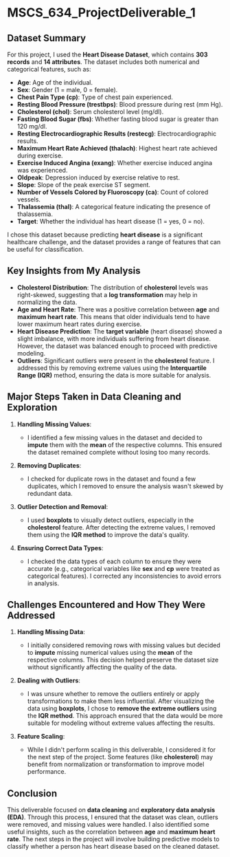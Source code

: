 # MSCS_634_ProjectDeliverable_1

## Dataset Summary
For this project, I used the **Heart Disease Dataset**, which contains **303 records** and **14 attributes**. The dataset includes both numerical and categorical features, such as:
- **Age**: Age of the individual.
- **Sex**: Gender (1 = male, 0 = female).
- **Chest Pain Type (cp)**: Type of chest pain experienced.
- **Resting Blood Pressure (trestbps)**: Blood pressure during rest (mm Hg).
- **Cholesterol (chol)**: Serum cholesterol level (mg/dl).
- **Fasting Blood Sugar (fbs)**: Whether fasting blood sugar is greater than 120 mg/dl.
- **Resting Electrocardiographic Results (restecg)**: Electrocardiographic results.
- **Maximum Heart Rate Achieved (thalach)**: Highest heart rate achieved during exercise.
- **Exercise Induced Angina (exang)**: Whether exercise induced angina was experienced.
- **Oldpeak**: Depression induced by exercise relative to rest.
- **Slope**: Slope of the peak exercise ST segment.
- **Number of Vessels Colored by Fluoroscopy (ca)**: Count of colored vessels.
- **Thalassemia (thal)**: A categorical feature indicating the presence of thalassemia.
- **Target**: Whether the individual has heart disease (1 = yes, 0 = no).

I chose this dataset because predicting **heart disease** is a significant healthcare challenge, and the dataset provides a range of features that can be useful for classification.

## Key Insights from My Analysis
- **Cholesterol Distribution**: The distribution of **cholesterol** levels was right-skewed, suggesting that a **log transformation** may help in normalizing the data.
- **Age and Heart Rate**: There was a positive correlation between **age** and **maximum heart rate**. This means that older individuals tend to have lower maximum heart rates during exercise.
- **Heart Disease Prediction**: The **target variable** (heart disease) showed a slight imbalance, with more individuals suffering from heart disease. However, the dataset was balanced enough to proceed with predictive modeling.
- **Outliers**: Significant outliers were present in the **cholesterol** feature. I addressed this by removing extreme values using the **Interquartile Range (IQR)** method, ensuring the data is more suitable for analysis.

## Major Steps Taken in Data Cleaning and Exploration
1. **Handling Missing Values**: 
   - I identified a few missing values in the dataset and decided to **impute** them with the **mean** of the respective columns. This ensured the dataset remained complete without losing too many records.
   
2. **Removing Duplicates**: 
   - I checked for duplicate rows in the dataset and found a few duplicates, which I removed to ensure the analysis wasn't skewed by redundant data.
   
3. **Outlier Detection and Removal**: 
   - I used **boxplots** to visually detect outliers, especially in the **cholesterol** feature. After detecting the extreme values, I removed them using the **IQR method** to improve the data's quality.
   
4. **Ensuring Correct Data Types**: 
   - I checked the data types of each column to ensure they were accurate (e.g., categorical variables like **sex** and **cp** were treated as categorical features). I corrected any inconsistencies to avoid errors in analysis.

## Challenges Encountered and How They Were Addressed
1. **Handling Missing Data**: 
   - I initially considered removing rows with missing values but decided to **impute** missing numerical values using the **mean** of the respective columns. This decision helped preserve the dataset size without significantly affecting the quality of the data.
   
2. **Dealing with Outliers**: 
   - I was unsure whether to remove the outliers entirely or apply transformations to make them less influential. After visualizing the data using **boxplots**, I chose to **remove the extreme outliers** using the **IQR method**. This approach ensured that the data would be more suitable for modeling without extreme values affecting the results.

3. **Feature Scaling**: 
   - While I didn't perform scaling in this deliverable, I considered it for the next step of the project. Some features (like **cholesterol**) may benefit from normalization or transformation to improve model performance.

## Conclusion
This deliverable focused on **data cleaning** and **exploratory data analysis (EDA)**. Through this process, I ensured that the dataset was clean, outliers were removed, and missing values were handled. I also identified some useful insights, such as the correlation between **age** and **maximum heart rate**. The next steps in the project will involve building predictive models to classify whether a person has heart disease based on the cleaned dataset.

